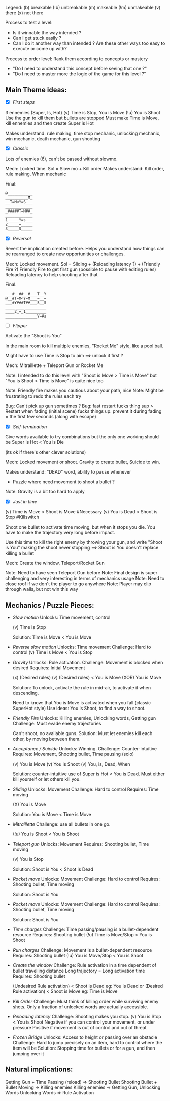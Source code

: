 Legend:
(b)   breakable
(!b)  unbreakable
(m)   makeable
(!m)  unmakeable
(v)   there
(x)   not there

Process to test a level:
- Is it winnable the way intended ?
- Can I get stuck easily ?
- Can I do it another way than intended ?
  Are these other ways too easy to execute or come up with?

Process to order level:
Rank them according to concepts or mastery
- "Do I need to understand this concept before seeing that one ?"
- "Do I need to master more the logic of the game for this level ?"

## Main Theme ideas:

- [x] *First steps*

3 ennemies (Super, Is, Hot)
(v) Time is Stop, You is Move
(!u) You is Shoot
Use the gun to kill them but bullets are stopped
Must make Time is Move, kill ennemies
and then create Super is Hot

Makes understand: rule making, time stop mechanic, unlocking mechanic,
win mechanic, death mechanic, gun shooting

- [X] *Classic*

Lots of enemies (6), can't be passed without slowmo.

Mech: Locked time. Sol = Slow mo + Kill order
Makes understand: Kill order, rule making, When mechanic

Final:
```
@___________
__________M_
__T=M<Y=S___
____________
_#####T=M##_
____________
1_____Y=s___
2_____=_____
3_____S_____
```

- [X] *Reversal*

Revert the implication created before.
Helps you understand how things can be rearranged to create new opportunities or challenges.

Mech: Locked movement. Sol = Sliding + (Reloading latency ?) + (Friendly Fire ?)
Friendly Fire to get first gun (possible to pause with editing rules)
Reloading latency to help shooting after that

Final:
```
___#__##__#___T__Y
@__#T=M<Y=M___=__=
___#Y###T##___S__S
__________________
____2_=_1_________
______________Y=#s
```

- [ ] *Flipper*

Activate the "Shoot is You"

In the main room to kill multiple enemies, "Rocket Me" style, like a pool ball.

Might have to use Time is Stop to aim
==> unlock it first ?

Mech: Mitraillette + Teleport Gun or Rocket Me

Note: I intended to do this level with "Shoot is Move > Time is Move"
but "You is Shoot  > Time is Move" is quite nice too

Note: Friendly fire makes you cautious about your path, nice
Note: Might be frustrating to redo the rules each try

Bug: Can't pick up gun sometimes ?
Bug: fast restart fucks thing sup > Restart when fading (initial scene) fucks things up.
prevent it during fading = the first few seconds (along with escape)

- [X] *Self-termination*

Give words available to try combinations but the only one working should be
Super is Hot < You is Die

(its ok if there's other clever solutions)

Mech: Locked movement or shoot. Gravity to create bullet, Suicide to win.

Makes understand: "DEAD" word, ability to pause whenever

+ Puzzle where need movement to shoot a bullet ?

Note: Gravity is a bit too hard to apply  

- [X] *Just in time*

(v) Time is Move < Shoot is Move #Necessary
(v) You is Dead < Shoot is Stop  #Killswitch

Shoot one bullet to activate time moving, but when it stops you die. You have to make the trajectory very long before impact.

Use this time to kill the right enemy by throwing your gun,
and write "Shoot is You" making the shoot never stopping
==> Shoot is You doesn't replace killing a bullet

Mech: Create the window, Teleport/Rocket Gun

Note: Need to have seen Teleport Gun before
Note: Final design is super challenging and very interesting in terms of mechanics usage
Note: Need to close roof if we don't the player to go anywhere
Note: Player may clip through walls, but not win this way

## Mechanics / Puzzle Pieces:

- *Slow motion*
  Unlocks: Time movement, control

  (v) Time is Stop

  Solution:
  Time is Move < You is Move

- *Reverse slow motion*
  Unlocks: Time movement
  Challenge: Hard to control
  (v) Time is Move < You is Stop

- *Gravity*
  Unlocks: Rule activation.
  Challenge: Movement is blocked when desired
  Requires: Initial Movement

  (x) (Desired rules)
  (v) (Desired rules) < You is Move
          (XOR)
      You is Move

  Solution: To unlock,
  activate the rule in mid-air, to activate it when descending.

  Need to know: that You is Move is activated when you fall (classic SuperHot style)
  Use ideas: You is Shoot, to find a way to shoot.

- *Friendly Fire*
  Unlocks: Killing enemies, Unlocking words, Getting gun
  Challenge: Must evade enemy trajectories

  Can't shoot, no available guns.
  Solution: Must let enemies kill each other, by moving between them.

- *Acceptance / Suicide*
  Unlocks: Winning.
  Challenge: Counter-intuitive
  Requires: Movement, Shooting bullet, Time pausing (solo)

  (v) You is Move
  (v) You is Shoot
  (v) You, is, Dead, When

  Solution: counter-intuitive use of
  Super is Hot < You is Dead.
  Must either kill yourself or let others kill you.

- *Sliding*
  Unlocks:  Movement
  Challenge: Hard to control
  Requires: Time moving

  (X) You is Move

  Solution: You is Move < Time is Move

- *Mitraillette*
  Challenge: use all bullets in one go.

  (!u) You is Shoot < You is Shoot

- *Teleport gun*
  Unlocks: Movement
  Requires: Shooting bullet, Time moving

  (v) You is Stop

  Solution: Shoot is You < Shoot is Dead

- *Rocket move*
  Unlocks:    Movement
  Challenge:  Hard to control
  Requires:   Shooting bullet, Time moving

  Solution:   Shoot is You

- *Rocket move*
  Unlocks:    Movement
  Challenge:  Hard to control
  Requires:   Shooting bullet, Time moving

  Solution:   Shoot is You

- *Time charges*
  Challenge: Time passing/pausing is a bullet-dependent resource
  Requires: Shooting bullet
  (!u) Time is Move/Stop < You is Shoot

- *Run charges*
  Challenge: Movement is a bullet-dependent resource
  Requires: Shooting bullet
  (!u) You is Move/Stop < You is Shoot

- *Create the window*
  Challenge: Rule activation in a time dependent of bullet travelling distance
  Long trajectory = Long activation time
  Requires: Shooting bullet

  (Undesired Rule activation)  < Shoot is Dead
  eg: You is Dead
  or
  (Desired Rule activation)  < Shoot is Move
  eg: Time is Move

- *Kill Order*
  Challenge: Must think of killing order while surviving enemy shots.
  Only a fraction of unlocked words are actually accessible.

- *Reloading latency*
  Challenge: Shooting makes you stop.
  (v) You is Stop < You is Shoot
  Negative if you can control your movement, or under pressure
  Positive if movement is out of control and out of threat

- *Frozen Bridge*
  Unlocks:    Access to height or passing over an obstacle
  Challenge:  Hard to jump precisely on an item, hard to control where the item will be
  Solution: Stopping time for bullets or for a gun, and then jumping over it

## Natural implications:

  Getting Gun + Time Passing (reload) => Shooting Bullet
  Shooting Bullet + Bullet Moving => Killing enemies
  Killing enemies => Getting Gun, Unlocking Words
  Unlocking Words => Rule Activation
